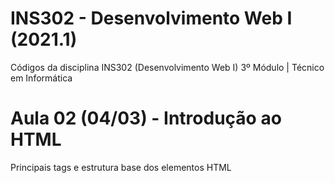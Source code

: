 # INS302 - Desenvolvimento Web I (2021.1)
Códigos da disciplina INS302 (Desenvolvimento Web I) 3º Módulo | Técnico em Informática

# Aula 02 (04/03) - Introdução ao HTML
Principais tags e estrutura base dos elementos HTML
